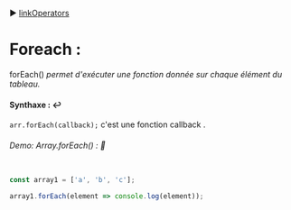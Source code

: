 :arrow_forward: [linkOperators](../link/linkOperators.md)


# Foreach :

forEach() _permet d'exécuter une fonction donnée sur chaque élément du tableau._


#### Synthaxe : :leftwards_arrow_with_hook:

`arr.forEach(callback);` c'est une fonction callback .

###### Demo: Array.forEach() : :speech_balloon:

````js

const array1 = ['a', 'b', 'c'];

array1.forEach(element => console.log(element));

````
